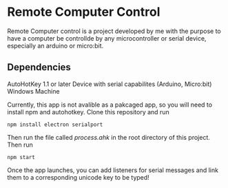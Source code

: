 # Remote Computer Control

Remote Computer control is a project developed by me with the purpose to have a computer be controllde by any microcontroller or serial device, especially an arduino or micro:bit. 

## Dependencies

AutoHotKey 1.1 or later
Device with serial capabilites (Arduino, Micro:bit)
Windows Machine

Currently, this app is not avalible as a pakcaged app, so you will need to install npm and autohotkey. Clone this repository and run 
```shell
npm install electron serialport
```


Then run the file called *process.ahk* in the root directory of this project. 
Then run 
```shell
npm start
```

Once the app launches, you can add listeners for serial messages and link them to a corresponding unicode key to be typed!